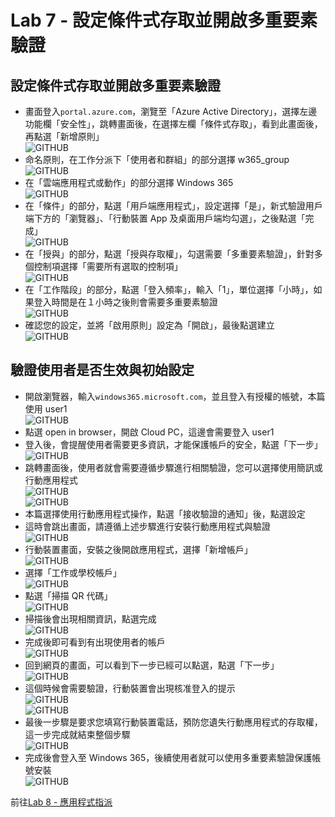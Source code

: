 # Lab 7 - 設定條件式存取並開啟多重要素驗證

## 設定條件式存取並開啟多重要素驗證

- 畫面登入`portal.azure.com`，瀏覽至「Azure Active Directory」，選擇左邊功能欄「安全性」，跳轉畫面後，在選擇左欄「條件式存取」，看到此畫面後，再點選「新增原則」<br>
  ![GITHUB](https://github.com/BrianHsing/Windows365/blob/main/images/ca1.png "ca1")<br>
- 命名原則，在工作分派下「使用者和群組」的部分選擇 w365_group<br>
  ![GITHUB](https://github.com/BrianHsing/Windows365/blob/main/images/ca2.png "ca2")<br>
- 在「雲端應用程式或動作」的部分選擇 Windows 365<br>
  ![GITHUB](https://github.com/BrianHsing/Windows365/blob/main/images/ca3.png "ca3")<br>
- 在「條件」的部分，點選「用戶端應用程式」，設定選擇「是」，新式驗證用戶端下方的「瀏覽器」、「行動裝置 App 及桌面用戶端均勾選」，之後點選「完成」<br>
  ![GITHUB](https://github.com/BrianHsing/Windows365/blob/main/images/ca4.png "ca4")<br>
- 在「授與」的部分，點選「授與存取權」，勾選需要「多重要素驗證」，針對多個控制項選擇「需要所有選取的控制項」<br>
  ![GITHUB](https://github.com/BrianHsing/Windows365/blob/main/images/ca5.png "ca5")<br>
- 在「工作階段」的部分，點選「登入頻率」，輸入「1」，單位選擇「小時」，如果登入時間是在１小時之後則會需要多重要素驗證<br>
  ![GITHUB](https://github.com/BrianHsing/Windows365/blob/main/images/ca6.png "ca6")<br>
- 確認您的設定，並將「啟用原則」設定為「開啟」，最後點選建立<br>
  ![GITHUB](https://github.com/BrianHsing/Windows365/blob/main/images/ca6.png "ca7")<br>

## 驗證使用者是否生效與初始設定

- 開啟瀏覽器，輸入`windows365.microsoft.com`，並且登入有授權的帳號，本篇使用 user1<br>
  ![GITHUB](https://github.com/BrianHsing/Windows365/blob/main/images/login.png "login")<br>
- 點選 open in browser，開啟 Cloud PC，這邊會需要登入 user1<br>
- 登入後，會提醒使用者需要更多資訊，才能保護帳戶的安全，點選「下一步」<br>
  ![GITHUB](https://github.com/BrianHsing/Windows365/blob/main/images/ca8.png "ca8")<br>
- 跳轉畫面後，使用者就會需要遵循步驟進行相關驗證，您可以選擇使用簡訊或行動應用程式<br>
  ![GITHUB](https://github.com/BrianHsing/Windows365/blob/main/images/ca9.png "ca9")<br>
  ![GITHUB](https://github.com/BrianHsing/Windows365/blob/main/images/ca10.png "ca10")<br>
- 本篇選擇使用行動應用程式操作，點選「接收驗證的通知」後，點選設定<br>
- 這時會跳出畫面，請遵循上述步驟進行安裝行動應用程式與驗證<br>
  ![GITHUB](https://github.com/BrianHsing/Windows365/blob/main/images/ca11.png "ca11")<br>
- 行動裝置畫面，安裝之後開啟應用程式，選擇「新增帳戶」<br>
  ![GITHUB](https://github.com/BrianHsing/Windows365/blob/main/images/ca12-1.png "ca12")<br>
- 選擇「工作或學校帳戶」<br>
  ![GITHUB](https://github.com/BrianHsing/Windows365/blob/main/images/ca13-1.png "ca13")<br>
- 點選「掃描 QR 代碼」<br>
  ![GITHUB](https://github.com/BrianHsing/Windows365/blob/main/images/ca14-1.png "ca14")<br>
- 掃描後會出現相關資訊，點選完成<br>
  ![GITHUB](https://github.com/BrianHsing/Windows365/blob/main/images/ca15-1.png "ca15")<br>
- 完成後即可看到有出現使用者的帳戶<br>
  ![GITHUB](https://github.com/BrianHsing/Windows365/blob/main/images/ca16-1.png "ca16")<br>
- 回到網頁的畫面，可以看到下一步已經可以點選，點選「下一步」<br>
  ![GITHUB](https://github.com/BrianHsing/Windows365/blob/main/images/ca17.png "ca17")<br>
- 這個時候會需要驗證，行動裝置會出現核准登入的提示<br>
  ![GITHUB](https://github.com/BrianHsing/Windows365/blob/main/images/ca18.png "ca18")<br>
  ![GITHUB](https://github.com/BrianHsing/Windows365/blob/main/images/ca20-1.png "ca20-1")<br>
- 最後一步驟是要求您填寫行動裝置電話，預防您遺失行動應用程式的存取權，這一步完成就結束整個步驟<br>
  ![GITHUB](https://github.com/BrianHsing/Windows365/blob/main/images/ca19.png "ca19")<br>
- 完成後會登入至 Windows 365，後續使用者就可以使用多重要素驗證保護帳號安裝<br>
  ![GITHUB](https://github.com/BrianHsing/Windows365/blob/main/images/ca21.png "ca21")<br>
  
前往[Lab 8 - 應用程式指派](https://github.com/BrianHsing/Windows365/blob/main/Lab8.md)<br>